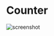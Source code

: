 # Counter

![screenshot](https://user-images.githubusercontent.com/84242525/133986509-186d8b23-85fe-4134-928f-57a4569b4a86.png)

